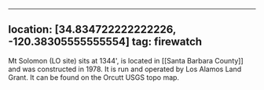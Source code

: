 
---
location: [34.834722222222226, -120.38305555555554]
tag: firewatch
---

Mt Solomon (LO site) sits at 1344', is located in [[Santa Barbara County]] and was constructed in 1978. It is run and operated by Los Alamos Land Grant. It can be found on the Orcutt USGS topo map.
